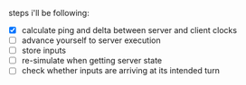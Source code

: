 steps i'll be following:

- [x] calculate ping and delta between server and client clocks
- [ ] advance yourself to server execution
- [ ] store inputs
- [ ] re-simulate when getting server state
- [ ] check whether inputs are arriving at its intended turn